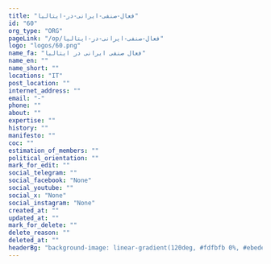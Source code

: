 ```yaml
---
title: "فعال-صنفی-ایرانی-در-ایتالیا"
id: "60"
org_type: "ORG"
pageLink: "/op/فعال-صنفی-ایرانی-در-ایتالیا"
logo: "logos/60.png"
name_fa: "فعال صنفی ایرانی در ایتالیا"
name_en: ""
name_short: ""
locations: "IT"
post_location: ""
internet_address: ""
email: "-"
phone: ""
about: ""
expertise: ""
history: ""
manifesto: ""
coc: ""
estimation_of_members: ""
political_orientation: ""
mark_for_edit: ""
social_telegram: ""
social_facebook: "None"
social_youtube: ""
social_x: "None"
social_instagram: "None"
created_at: ""
updated_at: ""
mark_for_delete: ""
delete_reason: ""
deleted_at: ""
headerBg: "background-image: linear-gradient(120deg, #fdfbfb 0%, #ebedee 100%);"
---
```


